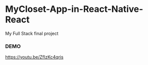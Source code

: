 # MyCloset-App-in-React-Native-React
My Full Stack final project

### DEMO
https://youtu.be/ZfIzKc4qris
